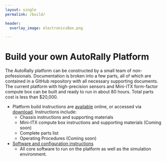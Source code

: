 ```yaml
---
layout: single
permalink: /build/

header:
  overlay_image: electronicsBox.png

---
```


# Build your own AutoRally Platform

The AutoRally platform can be constructed by a small team of non-pofessionals. Documentation is broken into a few parts, all of which are contained in a GitHub repository with all necessary supporting documents. The current platform with high-precision sensors and Mini-ITX form-factor compute box can be built and ready to run in about 80 hours. Total parts cost is less than $20,000.

  * Platform build instructions are <a class="github-button" href="https://github.com/autorally_platform_instructions/" data-style="mega" aria-label="AutoRally instructions on GitHub">available</a> online, or accessed via <a class="github-button" href="https://github.com/AutoRally/autorally_platform_instructions/archive/master.zip" data-icon="octicon-cloud-download" data-style="mega" aria-label="Autorally instructions">download</a>. Instructions include:
    * Chassis instructions and supporting materials
    * Mini-ITX compute box instructions and supporting materials (Coming soon)
    * Complete parts list
    * Operating Procedures (Coming soon)
  * [Software and configuration instructions](https://github.com/AutoRally/autorally)
    * All core software to run on the platform as well as the simulation environment.

<script async defer src="https://buttons.github.io/buttons.js"></script>